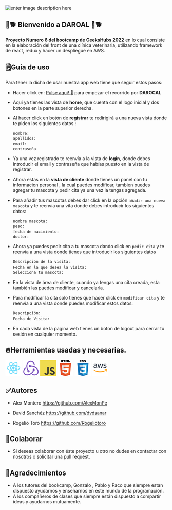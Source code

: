 ![enter image description here](https://i.ibb.co/S314RJ1/DARoAL.png)

  

🐾🐕 Bienvenido a DAROAL 🐾🐕 
-

**Proyecto Numero 6 del bootcamp de GeeksHubs 2022** en lo cual consiste en la elaboración del front de una clínica veterinaria, utilizando framework de react, redux y hacer un despliegue en AWS.

🗒️Guia de uso
-
Para tener la dicha de usar nuestra app web tiene que seguir estos pasos: 

 - Hacer click en: [Pulse aqui! 🐾](https://desarrollo.droyy9h2p31qv.amplifyapp.com/) para empezar el recorrido por **DAROCAL**
- Aqui ya tienes las vista de **home**, que cuenta con el logo inicial y dos botones en la parte superior derecha.
- Al hacer click en botón de **registrar**  te redirigirá a una nueva vista donde te piden los siguientes datos :
	````
    nombre:
    apellidos:
    email:
    contraseña
    
-  Ya una vez registrado te reenvía a la vista de **login**, donde debes introducir el email y contraseña que habías puesto en la vista de registrar.
 
- Ahora estas en la **vista de cliente** donde tienes un panel con tu informacion personal , la cual puedes modificar, tambien puedes agregar tu mascota y pedir cita ya una vez la tengas agregada.

- Para añadir tus mascotas debes dar click en la opción `añadir una nueva mascota` y te reenvía una vita donde debes introducir los siguientes datos:
	````
	nombre mascota:
	peso:
	fecha de nacimiento:
	doctor:
	
- Ahora ya puedes pedir cita a tu mascota dando click en `pedir cita` y te reenvía a una vista donde tienes que introducir los siguientes datos
	
	````html
	Descripción de la visita:  
	Fecha en la que desea la visita:
	Selecciona tu mascota:
	
- En la vista de área de cliente, cuando ya tengas una cita creada, esta también las puedes modificar y cancelarla.
- Para modificar la cita solo tienes que hacer click en `modificar cita` y te reenvía a una vista donde puedes modificar estos datos:

	````html
	Descripción:
	Fecha de Visita:


- En cada vista de la pagina web tienes un boton de logout para cerrar tu sesión en cualquier momento.

**🔥Herramientas usadas y necesarias.**
-

<code><img  height="50"  src="https://raw.githubusercontent.com/github/explore/80688e429a7d4ef2fca1e82350fe8e3517d3494d/topics/react/react.png"></code>  <code><img  height="50"  src="https://raw.githubusercontent.com/github/explore/80688e429a7d4ef2fca1e82350fe8e3517d3494d/topics/redux/redux.png"></code>  <code><img  height="50"  src="https://raw.githubusercontent.com/github/explore/80688e429a7d4ef2fca1e82350fe8e3517d3494d/topics/javascript/javascript.png"></code>  <code><img  height="50"  src="https://raw.githubusercontent.com/github/explore/80688e429a7d4ef2fca1e82350fe8e3517d3494d/topics/html/html.png"></code>  <code><img  height="50"  src="https://raw.githubusercontent.com/github/explore/80688e429a7d4ef2fca1e82350fe8e3517d3494d/topics/css/css.png"></code>
<code><img  height="50"  src="https://raw.githubusercontent.com/github/explore/80688e429a7d4ef2fca1e82350fe8e3517d3494d/topics/aws/aws.png"></code>  
 

  

✅Autores
-


- Alex Montero https://github.com/AlexMonPe

- David Sanchéz https://github.com/dvdsanar

- Rogelio Toro https://github.com/Rogeliotoro

🙋Colaborar
-
- Si deseas colaborar con éste proyecto u otro no dudes en contactar con nosotros o solicitar una pull request.

🙌Agradecimientos
-
-  A los tutores del bookcamp, Gonzalo , Pablo y  Paco  que siempre estan dispuesto ayudarnos y enseñarnos en este mundo de la programación.
- A los compañeros de clases que siempre están dispuesto a compartir ideas y   ayudarnos mutuamente.